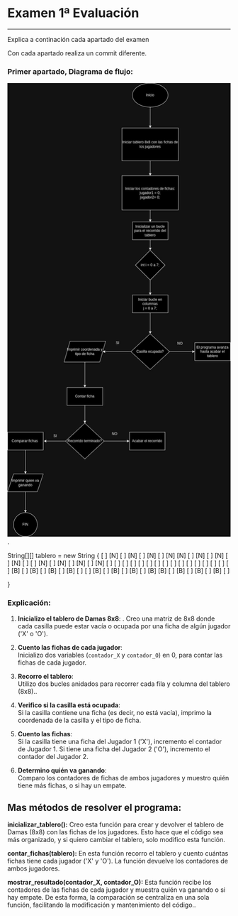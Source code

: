 # Examen 1ª Evaluación

---
 
Explica a continación cada apartado del examen

Con cada apartado realiza un commit diferente.

### Primer apartado, Diagrama de flujo:

![DiagramaExamen (1).jpg](DiagramaExamen%20%281%29.jpg).

String[][] tablero = new String {
[ ] [N] [ ] [N] [ ] [N] [ ] [N]
[N] [ ] [N] [ ] [N] [ ] [N] [ ]
[ ] [N] [ ] [N] [ ] [N] [ ] [N]
[ ] [ ] [ ] [ ] [ ] [ ] [ ] [ ]
[ ] [ ] [ ] [ ] [ ] [ ] [ ] [ ]
[B] [ ] [B] [ ] [B] [ ] [B] [ ]
[ ] [B] [ ] [B] [ ] [B] [ ] [B]
[B] [ ] [B] [ ] [B] [ ] [B] [ ]

}




### Explicación: 
1. **Inicializo el tablero de Damas 8x8**:  .
   Creo una matriz de 8x8 donde cada casilla puede estar vacía o ocupada por una ficha de algún jugador ('X' o 'O').

2. **Cuento las fichas de cada jugador**:  
   Inicializo dos variables (`contador_X` y `contador_O`) en 0, para contar las fichas de cada jugador.

3. **Recorro el tablero**:  
   Utilizo dos bucles anidados para recorrer cada fila y columna del tablero (8x8)..

4. **Verifico si la casilla está ocupada**:  
   Si la casilla contiene una ficha (es decir, no está vacía), imprimo la coordenada de la casilla y el tipo de ficha.

5. **Cuento las fichas**:  
   Si la casilla tiene una ficha del Jugador 1 ('X'), incremento el contador de Jugador 1. Si tiene una ficha del Jugador 2 ('O'), incremento el contador del Jugador 2.

6. **Determino quién va ganando**:  
   Comparo los contadores de fichas de ambos jugadores y muestro quién tiene más fichas, o si hay un empate.


## Mas métodos de resolver el programa: 
**inicializar_tablero():**
Creo esta función para crear y devolver el tablero de Damas (8x8) con las fichas de los jugadores. Esto hace que el código sea más organizado, y si quiero cambiar el tablero, solo modifico esta función.

**contar_fichas(tablero):**
En esta función recorro el tablero y cuento cuántas fichas tiene cada jugador ('X' y 'O'). La función devuelve los contadores de ambos jugadores.

**mostrar_resultado(contador_X, contador_O):**
Esta función recibe los contadores de las fichas de cada jugador y muestra quién va ganando o si hay empate. De esta forma, la comparación se centraliza en una sola función, facilitando la modificación y mantenimiento del código..